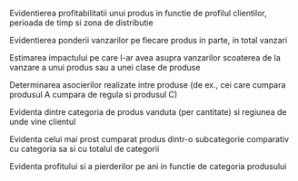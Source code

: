 Evidentierea profitabilitatii unui produs in functie
de profilul clientilor, perioada de timp si zona de
distributie

Evidentierea ponderii vanzarilor pe fiecare produs
in parte, in total vanzari

Estimarea impactului pe care l-ar avea asupra
vanzarilor scoaterea de la vanzare a unui produs sau
a unei clase de produse

Determinarea asocierilor realizate intre produse (de
ex., cei care cumpara produsul A cumpara de regula
si produsul C)

Evidenta dintre categoria de produs vanduta (per cantitate) si regiunea de unde vine clientul

Evidenta celui mai prost cumparat produs dintr-o subcategorie comparativ cu categoria sa si cu totalul de categorii

Evidenta profitului si a pierderilor pe ani in functie de categoria produsului

